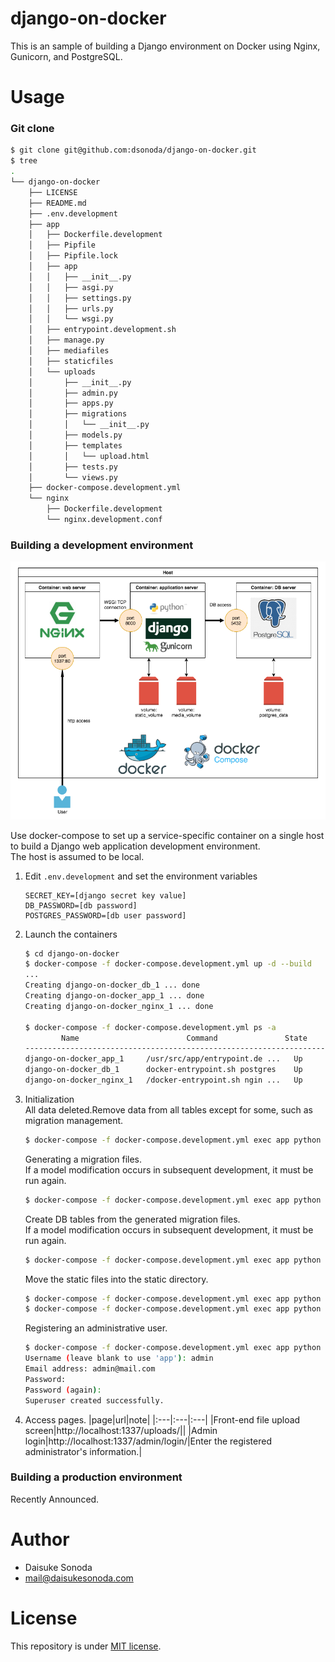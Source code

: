 # django-on-docker

This is an sample of building a Django environment on Docker using Nginx, Gunicorn, and PostgreSQL.

# Usage

### Git clone
```bash
$ git clone git@github.com:dsonoda/django-on-docker.git
$ tree
.
└── django-on-docker
    ├── LICENSE
    ├── README.md
    ├── .env.development
    ├── app
    │   ├── Dockerfile.development
    │   ├── Pipfile
    │   ├── Pipfile.lock
    │   ├── app
    │   │   ├── __init__.py
    │   │   ├── asgi.py
    │   │   ├── settings.py
    │   │   ├── urls.py
    │   │   └── wsgi.py
    │   ├── entrypoint.development.sh
    │   ├── manage.py
    │   ├── mediafiles
    │   ├── staticfiles
    │   └── uploads
    │       ├── __init__.py
    │       ├── admin.py
    │       ├── apps.py
    │       ├── migrations
    │       │   └── __init__.py
    │       ├── models.py
    │       ├── templates
    │       │   └── upload.html
    │       ├── tests.py
    │       └── views.py
    ├── docker-compose.development.yml
    └── nginx
        ├── Dockerfile.development
        └── nginx.development.conf
```

### Building a development environment
![](https://github.com/dsonoda/django-on-docker/blob/images/django_on_docker_development.png)

Use docker-compose to set up a service-specific container on a single host to build a Django web application development environment.  
The host is assumed to be local.  

1. Edit ```.env.development``` and set the environment variables
    ```.env
    SECRET_KEY=[django secret key value]
    DB_PASSWORD=[db password]
    POSTGRES_PASSWORD=[db user password]
    ```
2. Launch the containers
    ```bash
    $ cd django-on-docker
    $ docker-compose -f docker-compose.development.yml up -d --build
    ...
    Creating django-on-docker_db_1 ... done
    Creating django-on-docker_app_1 ... done
    Creating django-on-docker_nginx_1 ... done

    $ docker-compose -f docker-compose.development.yml ps -a
            Name                        Command               State          Ports
    ----------------------------------------------------------------------------------------
    django-on-docker_app_1     /usr/src/app/entrypoint.de ...   Up      8000/tcp
    django-on-docker_db_1      docker-entrypoint.sh postgres    Up      5432/tcp
    django-on-docker_nginx_1   /docker-entrypoint.sh ngin ...   Up      0.0.0.0:1337->80/tcp
    ```
3. Initialization  
   All data deleted.Remove data from all tables except for some, such as migration management.  
    ```bash
    $ docker-compose -f docker-compose.development.yml exec app python manage.py flush --no-input
    ```

   Generating a migration files.  
   If a model modification occurs in subsequent development, it must be run again.  
    ```bash
    $ docker-compose -f docker-compose.development.yml exec app python manage.py makemigrations
    ```

   Create DB tables from the generated migration files.  
   If a model modification occurs in subsequent development, it must be run again.  
    ```bash
    $ docker-compose -f docker-compose.development.yml exec app python manage.py migrate
    ```

   Move the static files into the static directory.

    ```bash
    $ docker-compose -f docker-compose.development.yml exec app python manage.py collectstatic --no-input --clear
    $ docker-compose -f docker-compose.development.yml exec app python manage.py createsuperuser
    ```

   Registering an administrative user.

    ```bash
    $ docker-compose -f docker-compose.development.yml exec app python manage.py createsuperuser
    Username (leave blank to use 'app'): admin
    Email address: admin@mail.com
    Password:
    Password (again):
    Superuser created successfully.
    ```

4. Access pages.
   |page|url|note|
   |:---|:---|:---|
   |Front-end file upload screen|http://localhost:1337/uploads/||
   |Admin login|http://localhost:1337/admin/login/|Enter the registered administrator's information.|

### Building a production environment
Recently Announced.

# Author

- Daisuke Sonoda
- mail@daisukesonoda.com

# License

This repository is under [MIT license](https://github.com/dsonoda/django-on-docker/blob/main/LICENSE).
